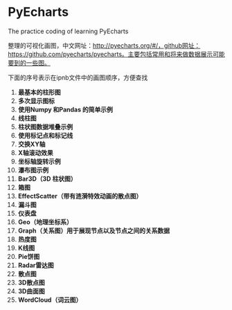 # PyEcharts
The practice coding of learning PyEcharts

整理的可视化画图，中文网址：http://pyecharts.org/#/，github网址：https://github.com/pyecharts/pyecharts。主要包括常用和将来做数据展示可能要到的一些图。

下面的序号表示在ipnb文件中的画图顺序，方便查找



1. **最基本的柱形图**
2.  **多次显示图标**
3.  **使用Numpy 和Pandas 的简单示例**
4. **线柱图**
5.  **柱状图数据堆叠示例**
6.  **使用标记点和标记线**
7.  **交换XY轴**
8.  **X轴滚动效果**
9.  **坐标轴旋转示例**
10.  **瀑布图示例**
11.  **Bar3D（3D 柱状图）**
12.  **箱图**
13.  **EffectScatter（带有涟漪特效动画的散点图）**
14.  **漏斗图**
15.  **仪表盘**
16.  **Geo（地理坐标系）**
17.  **Graph（关系图）用于展现节点以及节点之间的关系数据**
18.  **热度图**
19.  **K线图**
20.  **Pie饼图**
21.  **Radar雷达图**
22.  **散点图**
23.  **3D散点图**
24.  **3D曲面图**
25.  **WordCloud（词云图）**